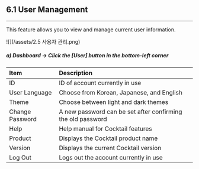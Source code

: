 ## 6.1 User Management

---

This feature allows you to view and manage current user information.

![](/assets/2.5 사용자 관리.png)

##### a\) Dashboard → Click the [User] button in the bottom-left corner

| Item | Description |
| :--- | :--- |
| ID | ID of account currently in use |
| User Language | Choose from Korean, Japanese, and English |
| Theme | Choose between light and dark themes |
| Change Password | A new password can be set after confirming the old password |
| Help | Help manual for Cocktail features |
| Product | Displays the Cocktail product name |
| Version | Displays the current Cocktail version |
| Log Out | Logs out the account currently in use |



